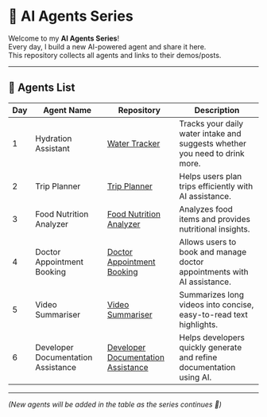 # 🤖 AI Agents Series

Welcome to my **AI Agents Series**!  
Every day, I build a new AI-powered agent and share it here.  
This repository collects all agents and links to their demos/posts.  

---

## 📌 Agents List

| Day | Agent Name                     | Repository | Description |
|-----|--------------------------------|------------|-------------|
| 1   | Hydration Assistant            | [Water Tracker](https://github.com/Bhargavvv412/water-tracker) | Tracks your daily water intake and suggests whether you need to drink more. |
| 2   | Trip Planner                   | [Trip Planner](https://github.com/Bhargavvv412/trip-planner) | Helps users plan trips efficiently with AI assistance. |
| 3   | Food Nutrition Analyzer        | [Food Nutrition Analyzer](https://github.com/Bhargavvv412/Food-Nutrition-Analyzer) | Analyzes food items and provides nutritional insights. |
| 4   | Doctor Appointment Booking     | [Doctor Appointment Booking](https://github.com/Bhargavvv412/Doctor-Appointment-Booking) | Allows users to book and manage doctor appointments with AI assistance. |
| 5   | Video Summariser               | [Video Summariser](https://github.com/Bhargavvv412/Video-Summariser) | Summarizes long videos into concise, easy-to-read text highlights. |
| 6   | Developer Documentation Assistance | [Developer Documentation Assistance](https://github.com/Bhargavvv412/Developer-Documentation-Assistance) | Helps developers quickly generate and refine documentation using AI. |

---

*(New agents will be added in the table as the series continues 🚀)*
